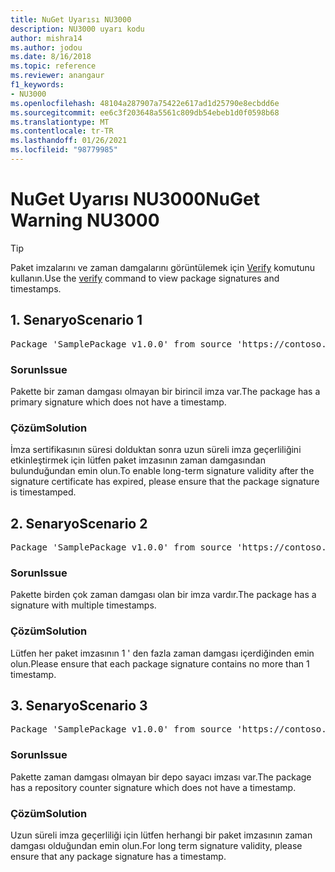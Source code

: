 ```yaml
---
title: NuGet Uyarısı NU3000
description: NU3000 uyarı kodu
author: mishra14
ms.author: jodou
ms.date: 8/16/2018
ms.topic: reference
ms.reviewer: anangaur
f1_keywords:
- NU3000
ms.openlocfilehash: 48104a287907a75422e617ad1d25790e8ecbdd6e
ms.sourcegitcommit: ee6c3f203648a5561c809db54ebeb1d0f0598b68
ms.translationtype: MT
ms.contentlocale: tr-TR
ms.lasthandoff: 01/26/2021
ms.locfileid: "98779985"
---
```

# <a name="nuget-warning-nu3000"></a><span data-ttu-id="76941-103">NuGet Uyarısı NU3000</span><span class="sxs-lookup"><span data-stu-id="76941-103">NuGet Warning NU3000</span></span>

> [!Tip]
> <span data-ttu-id="76941-104">Paket imzalarını ve zaman damgalarını görüntülemek için [Verify](../cli-reference/cli-ref-verify.md) komutunu kullanın.</span><span class="sxs-lookup"><span data-stu-id="76941-104">Use the [verify](../cli-reference/cli-ref-verify.md) command to view package signatures and timestamps.</span></span>

## <a name="scenario-1"></a><span data-ttu-id="76941-105">1\. Senaryo</span><span class="sxs-lookup"><span data-stu-id="76941-105">Scenario 1</span></span>

<pre>Package 'SamplePackage v1.0.0' from source 'https://contoso.com/index.json': The primary signature does not have a timestamp.</pre>

### <a name="issue"></a><span data-ttu-id="76941-106">Sorun</span><span class="sxs-lookup"><span data-stu-id="76941-106">Issue</span></span>

<span data-ttu-id="76941-107">Pakette bir zaman damgası olmayan bir birincil imza var.</span><span class="sxs-lookup"><span data-stu-id="76941-107">The package has a primary signature which does not have a timestamp.</span></span>


### <a name="solution"></a><span data-ttu-id="76941-108">Çözüm</span><span class="sxs-lookup"><span data-stu-id="76941-108">Solution</span></span>

<span data-ttu-id="76941-109">İmza sertifikasının süresi dolduktan sonra uzun süreli imza geçerliliğini etkinleştirmek için lütfen paket imzasının zaman damgasından bulunduğundan emin olun.</span><span class="sxs-lookup"><span data-stu-id="76941-109">To enable long-term signature validity after the signature certificate has expired, please ensure that the package signature is timestamped.</span></span>



## <a name="scenario-2"></a><span data-ttu-id="76941-110">2\. Senaryo</span><span class="sxs-lookup"><span data-stu-id="76941-110">Scenario 2</span></span>

<pre>Package 'SamplePackage v1.0.0' from source 'https://contoso.com/index.json': Multiple timestamps are not accepted.</pre>

### <a name="issue"></a><span data-ttu-id="76941-111">Sorun</span><span class="sxs-lookup"><span data-stu-id="76941-111">Issue</span></span>

<span data-ttu-id="76941-112">Pakette birden çok zaman damgası olan bir imza vardır.</span><span class="sxs-lookup"><span data-stu-id="76941-112">The package has a signature with multiple timestamps.</span></span>


### <a name="solution"></a><span data-ttu-id="76941-113">Çözüm</span><span class="sxs-lookup"><span data-stu-id="76941-113">Solution</span></span>

<span data-ttu-id="76941-114">Lütfen her paket imzasının 1 ' den fazla zaman damgası içerdiğinden emin olun.</span><span class="sxs-lookup"><span data-stu-id="76941-114">Please ensure that each package signature contains no more than 1 timestamp.</span></span>



## <a name="scenario-3"></a><span data-ttu-id="76941-115">3\. Senaryo</span><span class="sxs-lookup"><span data-stu-id="76941-115">Scenario 3</span></span>

<pre>Package 'SamplePackage v1.0.0' from source 'https://contoso.com/index.json': The repository countersignature does not have a timestamp.</pre>

### <a name="issue"></a><span data-ttu-id="76941-116">Sorun</span><span class="sxs-lookup"><span data-stu-id="76941-116">Issue</span></span>

<span data-ttu-id="76941-117">Pakette zaman damgası olmayan bir depo sayacı imzası var.</span><span class="sxs-lookup"><span data-stu-id="76941-117">The package has a repository counter signature which does not have a timestamp.</span></span>


### <a name="solution"></a><span data-ttu-id="76941-118">Çözüm</span><span class="sxs-lookup"><span data-stu-id="76941-118">Solution</span></span>

<span data-ttu-id="76941-119">Uzun süreli imza geçerliliği için lütfen herhangi bir paket imzasının zaman damgası olduğundan emin olun.</span><span class="sxs-lookup"><span data-stu-id="76941-119">For long term signature validity, please ensure that any package signature has a timestamp.</span></span>


